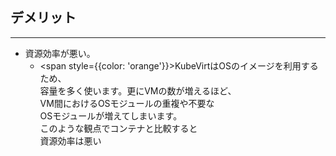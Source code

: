 ## デメリット

---

- 資源効率が悪い。
  - <span style={{color: 'orange'}}>KubeVirtはOSのイメージを利用する</span>ため、<br />容量を多く使います。更にVMの数が増えるほど、<br />VM間におけるOSモジュールの重複や不要な<br />OSモジュールが増えてしまいます。<br />このような観点でコンテナと比較すると<br />資源効率は悪い